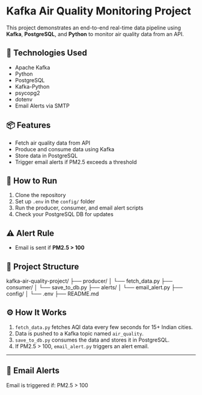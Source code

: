 # Kafka Air Quality Monitoring Project

This project demonstrates an end-to-end real-time data pipeline using **Kafka**, **PostgreSQL**, and **Python** to monitor air quality data from an API.

## 🔧 Technologies Used

- Apache Kafka
- Python
- PostgreSQL
- Kafka-Python
- psycopg2
- dotenv
- Email Alerts via SMTP

## 📦 Features

- Fetch air quality data from API
- Produce and consume data using Kafka
- Store data in PostgreSQL
- Trigger email alerts if PM2.5 exceeds a threshold

## 🚀 How to Run

1. Clone the repository
2. Set up `.env` in the `config/` folder
3. Run the producer, consumer, and email alert scripts
4. Check your PostgreSQL DB for updates

## ⚠️ Alert Rule

- Email is sent if **PM2.5 > 100**

## 📁 Project Structure

kafka-air-quality-project/
├── producer/
│ └── fetch_data.py
├── consumer/
│ └── save_to_db.py
├── alerts/
│ └── email_alert.py
├── config/
│ └── .env
├── README.md


## ⚙️ How It Works

1. `fetch_data.py` fetches AQI data every few seconds for 15+ Indian cities.
2. Data is pushed to a Kafka topic named `air_quality`.
3. `save_to_db.py` consumes the data and stores it in PostgreSQL.
4. If PM2.5 > 100, `email_alert.py` triggers an alert email.

---

## 📧 Email Alerts

Email is triggered if:
PM2.5 > 100


